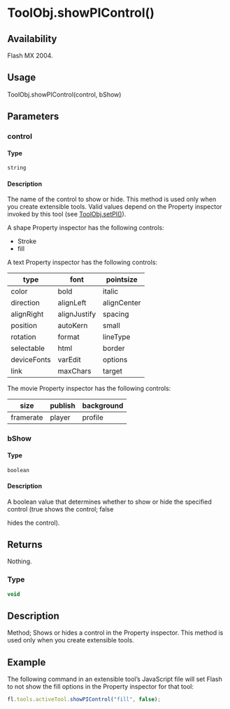 # ToolObj.showPIControl()

## Availability

Flash MX 2004.

## Usage

ToolObj.showPIControl(control, bShow)

## Parameters

### **control**

#### Type

```typescript
string
```

#### Description

The name of the control to show or hide. This method is used only when you create extensible tools. Valid values depend on the Property inspector invoked by this tool (see [ToolObj.setPI()](../ToolObj_object/ToolObj7.md)).

A shape Property inspector has the following controls:

- Stroke
- fill

A text Property inspector has the following controls:

| type | font | pointsize |
| --- | --- | --- |
| color | bold | italic |
| direction | alignLeft | alignCenter |
| alignRight | alignJustify | spacing |
| position | autoKern | small |
| rotation | format | lineType |
| selectable | html | border |
| deviceFonts | varEdit | options |
| link | maxChars | target |

The movie Property inspector has the following controls:

| size | publish | background |
| --- | --- | --- |
| framerate | player | profile |

### **bShow**

#### Type

```typescript
boolean
```

#### Description

A boolean value that determines whether to show or hide the specified control (true shows the control; false

hides the control).

## Returns

Nothing.

### Type

```typescript
void
```

## Description

Method; Shows or hides a control in the Property inspector. This method is used only when you create extensible tools.

## Example

The following command in an extensible tool’s JavaScript file will set Flash to not show the fill options in the Property inspector for that tool:

```javascript
fl.tools.activeTool.showPIControl("fill", false);
```
